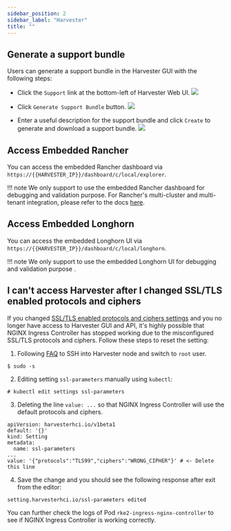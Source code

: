 ```yaml
---
sidebar_position: 2
sidebar_label: "Harvester"
title: ""
---
```


## Generate a support bundle

Users can generate a support bundle in the Harvester GUI with the following steps:

- Click the `Support` link at the bottom-left of Harvester Web UI.
    ![](./assets/harvester-sb-support-link.png)

- Click `Generate Support Bundle` button.
    ![](./assets/harvester-sb-support-button.png)

- Enter a useful description for the support bundle and click `Create` to generate and download a support bundle.
    ![](./assets/harvester-sb-support-modal.png)

## Access Embedded Rancher

You can access the embedded Rancher dashboard via `https://{{HARVESTER_IP}}/dashboard/c/local/explorer`.

!!! note
    We only support to use the embedded Rancher dashboard for debugging and validation purpose.
    For Rancher's multi-cluster and multi-tenant integration, please refer to the docs [here](../rancher/rancher-integration.md).

## Access Embedded Longhorn

You can access the embedded Longhorn UI via `https://{{HARVESTER_IP}}/dashboard/c/local/longhorn`.

!!! note
    We only support to use the embedded Longhorn UI for debugging and validation purpose .

## I can't access Harvester after I changed SSL/TLS enabled protocols and ciphers

If you changed
[SSL/TLS enabled protocols and ciphers settings](../settings/settings.md#ssl-parameters)
and you no longer have access to Harvester GUI and API,
it's highly possible that NGINX Ingress Controller has stopped working due to the misconfigured SSL/TLS protocols and ciphers.
Follow these steps to reset the setting:

1. Following [FAQ](../faq) to SSH into Harvester node and switch to `root` user.
```
$ sudo -s
```
2. Editing setting `ssl-parameters` manually using `kubectl`:
```
# kubectl edit settings ssl-parameters
```
3. Deleting the line `value: ...` so that NGINX Ingress Controller
will use the default protocols and ciphers.
```
apiVersion: harvesterhci.io/v1beta1
default: '{}'
kind: Setting
metadata:
  name: ssl-parameters
...
value: '{"protocols":"TLS99","ciphers":"WRONG_CIPHER"}' # <- Delete this line
```
4. Save the change and you should see the following response after exit from the editor:
```
setting.harvesterhci.io/ssl-parameters edited
```

You can further check the logs of Pod `rke2-ingress-nginx-controller` to see if NGINX Ingress Controller is working correctly.
